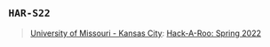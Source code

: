 ## `HAR-S22`
> [University of Missouri - Kansas City](https://www.umkc.edu/): [Hack-A-Roo: Spring 2022](https://info.umkc.edu/hack-a-roo/)
